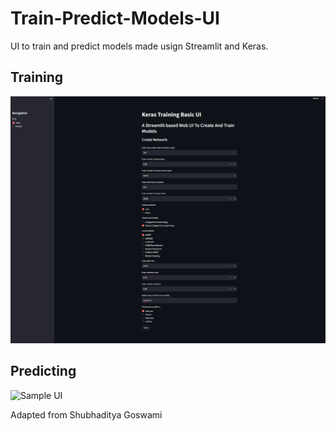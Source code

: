 # Train-Predict-Models-UI
UI to train and predict models made usign Streamlit and Keras.

## Training

![Sample UI](./images/train.png)



## Predicting

![Sample UI](./images/predict.png)

Adapted from Shubhaditya Goswami

